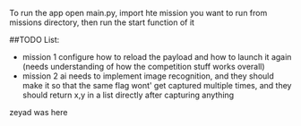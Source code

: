 To run the app open main.py, import hte mission you want to run from missions directory, then run the start function of it

##TODO List:
- mission 1 configure how to reload the payload and how to launch it again (needs understanding of how the competition stuff works overall)
- mission 2 ai needs to implement image recognition, and they should make it so that the same flag wont' get captured multiple times, and they should return x,y in a list directly after capturing anything



























zeyad was here